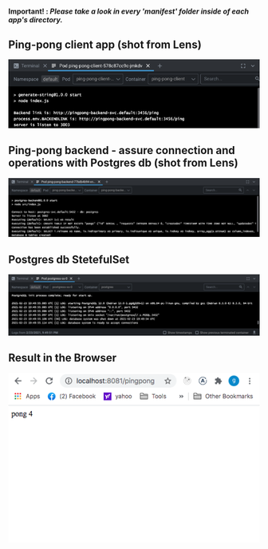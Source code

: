 
#### **Important! :** *Please take a look in every 'manifest' folder inside of each app's directory.*

## Ping-pong client app (shot from Lens)

![output](output-2.07-1.png)

## Ping-pong backend - assure connection and operations with Postgres db (shot from Lens)

![output](output-2.07-2.png)

## Postgres db StetefulSet

![output](output-2.07-4-postgres.png)

## Result in the Browser

![output](output-2.07-3.png)